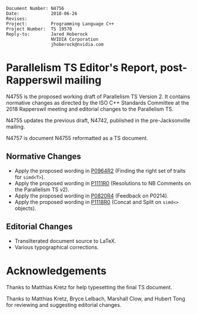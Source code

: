     Document Number: N4756
    Date:            2018-06-26
    Revises:
    Project:         Programming Language C++
    Project Number:  TS 19570
    Reply-to:        Jared Hoberock
                     NVIDIA Corporation
                     jhoberock@nvidia.com

# Parallelism TS Editor's Report, post-Rapperswil mailing 

N4755 is the proposed working draft of Parallelism TS Version 2. It contains normative changes as directed by the ISO C++ Standards Committee at the 2018 Rapperswil meeting and editorial changes to the Parallelism TS.

N4755 updates the previous draft, N4742, published in the pre-Jacksonville mailing.

N4757 is document N4755 reformatted as a TS document.

## Normative Changes

* Apply the proposed wording in [P0964R2](https://wg21.link/P0964R2) (Finding the right set of traits for `simd<T>`).
* Apply the proposed wording in [P1111R0](https://wg21.link/P1111R0) (Resolutions to NB Comments on the Parallelism TS v2).
* Apply the proposed wording in [P0820R4](https://wg21.link/P0820R4) (Feedback on P0214).
* Apply the proposed wording in [P1118R0](https://wg21.link/P1118R0) (Concat and Split on `simd<>` objects).

## Editorial Changes

* Transliterated document source to LaTeX.
* Various typographical corrections.

# Acknowledgements

Thanks to Matthias Kretz for help typesetting the final TS document.

Thanks to Matthias Kretz, Bryce Lelbach, Marshall Clow, and Hubert Tong for reviewing and suggesting editorial changes.


